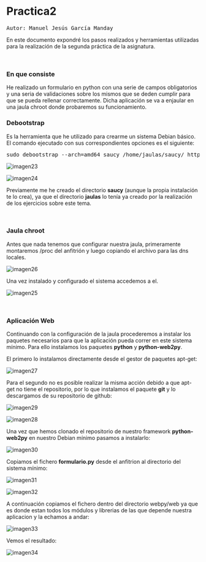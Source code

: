 Practica2
=========

<pre>
Autor: Manuel Jesús García Manday
</pre>

En este documento expondré los pasos realizados y herramientas utilizadas para la realización de la segunda práctica de la asignatura.


<br>
<h3>En que consiste</h3>  
He realizado un formulario en python con una serie de campos obligatorios y una seria de validaciones sobre los mismos que se deden cumplir para 
que se pueda rellenar correctamente. Dicha aplicación se va a enjaular en una jaula chroot donde probaremos su funcionamiento.

<br>
<h3>Debootstrap</h3>
Es la herramienta que he utilizado para crearme un sistema Debian básico. El comando ejecutado con sus correspondientes opciones es el siguiente:
<pre>
sudo debootstrap --arch=amd64 saucy /home/jaulas/saucy/ http://archive.ubuntu.com/ubuntu
</pre>

![imagen23](https://github.com/jmanday/Imagenes/blob/master/imagen23.png?raw=true)

![imagen24](https://github.com/jmanday/Imagenes/blob/master/imagen24.png?raw=true)

Previamente me he creado el directorio **saucy** (aunque la propia instalación te lo crea), ya que el directorio **jaulas** lo tenía ya creado por la realización de los ejercicios sobre este tema.

<br>
<h3>Jaula chroot</h3>
Antes que nada tenemos que configurar nuestra jaula, primeramente montaremos /proc del anfitrión y luego copiando el archivo para las dns locales.

![imagen26](https://github.com/jmanday/Imagenes/blob/master/imagen26.png?raw=true)


Una vez instalado y configurado el sistema accedemos a el.

![imagen25](https://github.com/jmanday/Imagenes/blob/master/imagen25.png?raw=true)


<br>
<h3>Aplicación Web</h3>

Continuando con la configuración de la jaula procederemos a instalar los paquetes necesarios para que la aplicación pueda correr en este sistema mínimo. 
Para ello instalamos los paquetes **python** y **python-web2py**. 

El primero lo instalamos directamente desde el gestor de paquetes apt-get:

![imagen27](https://github.com/jmanday/Imagenes/blob/master/imagen27.png?raw=true)

Para el segundo no es posible realizar la misma acción debido a que apt-get no tiene el repositorio, por lo que instalamos el paquete **git** y lo descargamos 
de su repositorio de github:

![imagen29](https://github.com/jmanday/Imagenes/blob/master/imagen29.png?raw=true)


![imagen28](https://github.com/jmanday/Imagenes/blob/master/imagen28.png?raw=true)


Una vez que hemos clonado el repositorio de nuestro framework **python-web2py** en nuestro Debian mínimo pasamos a instalarlo:

![imagen30](https://github.com/jmanday/Imagenes/blob/master/imagen30.png?raw=true)


Copiamos el fichero **formulario.py** desde el anfitrion al directorio del sistema mínimo:

![imagen31](https://github.com/jmanday/Imagenes/blob/master/imagen31.png?raw=true)


![imagen32](https://github.com/jmanday/Imagenes/blob/master/imagen32.png?raw=true)


A continuación copiamos el fichero dentro del directorio webpy/web ya que es donde estan todos los módulos y librerias de las
que depende nuestra aplicacion y la echamos a andar:

![imagen33](https://github.com/jmanday/Imagenes/blob/master/imagen33.png?raw=true)


Vemos el resultado:

![imagen34](https://github.com/jmanday/Imagenes/blob/master/imagen34.png?raw=true)



